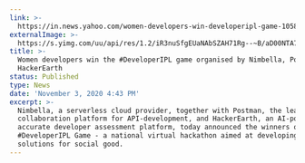 ```yaml
---
link: >-
  https://in.news.yahoo.com/women-developers-win-developeripl-game-105805877.html
externalImage: >-
  https://s.yimg.com/uu/api/res/1.2/iR3nuSfgEUaNAbSZAH71Rg--~B/aD00NTA7dz02MDA7c209MTthcHBpZD15dGFjaHlvbg--/https://media.zenfs.com/en-us/aniin.com/baf8a1665c7a23ee97410bff9e489019
title: >-
  Women developers win the #DeveloperIPL game organised by Nimbella, Postman and
  HackerEarth
status: Published
type: News
date: 'November 3, 2020 4:43 PM'
excerpt: >-
  Nimbella, a serverless cloud provider, together with Postman, the leading
  collaboration platform for API-development, and HackerEarth, an AI-powered
  accurate developer assessment platform, today announced the winners of its
  #DeveloperIPL Game - a national virtual hackathon aimed at developing
  solutions for social good.
---
```


